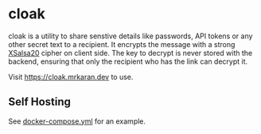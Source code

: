 # cloak

cloak is a utility to share senstive details like passwords, API tokens or any other secret text to a recipient. It encrypts the message with a strong [XSalsa20](https://libsodium.gitbook.io/doc/advanced/stream_ciphers/xsalsa20) cipher on client side. The key to decrypt is never stored with the backend, ensuring that only the recipient who has the link can decrypt it.

Visit https://cloak.mrkaran.dev to use.

## Self Hosting

See [docker-compose.yml](./docker-compose.yml) for an example.
